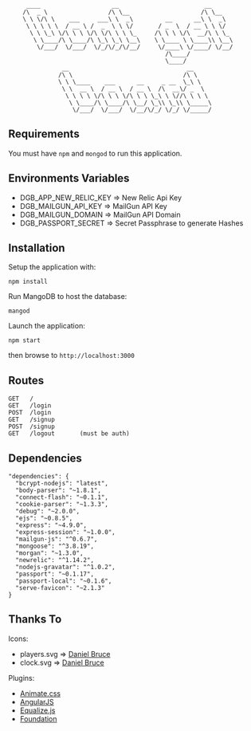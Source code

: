     
         ____                    __                        __      
        /\  _ \                 /\ \__                    /\ \__   
        \ \ \/\ \    ___     ___\ \  _\         __      __\ \  _\  
         \ \ \ \ \  / __ \ /  _  \ \ \/       / _  \  / __ \ \ \/  
          \ \ \_\ \/\ \ \ \/\ \/\ \ \ \_     /\ \ \ \/\  __/\ \ \_ 
           \ \____/\ \____/\ \_\ \_\ \__\    \ \____ \ \____\\ \__\
            \/___/  \/___/  \/_/\/_/\/__/     \/____\ \/____/ \/__/
                                                /\____/            
                                                \____/             
                   __                                 __     
                  /\ \                               /\ \    
                  \ \ \____    ___      __     _ __  \_\ \   
                   \ \  __ \  / __ \  / __ \  /\  __\/ _  \  
                    \ \ \ \ \/\ \ \ \/\ \ \ \_\ \ \//\ \ \ \ 
                     \ \____/\ \____/\ \__/ \_\\ \_\\ \_____\
                      \/___/  \/___/  \/__/\/_/ \/_/ \/_____/
                      
                      
                                               
                                               
Requirements
------------

You must have `npm` and `mongod` to run this application.


Environments Variables
----------------------

- DGB_APP_NEW_RELIC_KEY => New Relic Api Key
- DGB_MAILGUN_API_KEY => MailGun API Key
- DGB_MAILGUN_DOMAIN => MailGun API Domain
- DGB_PASSPORT_SECRET => Secret Passphrase to generate Hashes


Installation
------------                                               

Setup the application with:

    npm install
  
Run MangoDB to host the database:

    mangod
  
Launch the application:

    npm start
  
then browse to `http://localhost:3000`


Routes
------

    GET   /
    GET   /login
    POST  /login
    GET   /signup
    POST  /signup
    GET   /logout       (must be auth)


Dependencies
------------

    "dependencies": {
      "bcrypt-nodejs": "latest",
      "body-parser": "~1.8.1",
      "connect-flash": "~0.1.1",
      "cookie-parser": "~1.3.3",
      "debug": "~2.0.0",
      "ejs": "~0.8.5",
      "express": "~4.9.0",
      "express-session": "~1.0.0",
      "mailgun-js": "^0.6.7",
      "mongoose": "^3.8.19",
      "morgan": "~1.3.0",
      "newrelic": "^1.14.2",
      "nodejs-gravatar": "^1.0.2",
      "passport": "~0.1.17",
      "passport-local": "~0.1.6",
      "serve-favicon": "~2.1.3"
    }

Thanks To 
---------
Icons: 

- players.svg => [Daniel Bruce](http://www.flaticon.com/free-icon/user-group_3671)
- clock.svg => [Daniel Bruce](http://www.flaticon.com/free-icon/back-in-time_3712)

Plugins:

- [Animate.css](http://daneden.github.io/animate.css/)
- [AngularJS](https://angularjs.org/)
- [Equalize.js](http://tsvensen.github.io/equalize.js/)
- [Foundation](http://foundation.zurb.com/)


